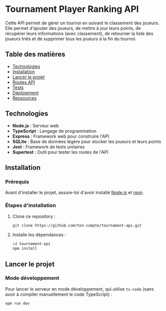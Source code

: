 # Tournament Player Ranking API

Cette API permet de gérer un tournoi en suivant le classement des joueurs. Elle permet d'ajouter des joueurs, de mettre à jour leurs points, de récupérer leurs informations (avec classement), de retourner la liste des joueurs triés et de supprimer tous les joueurs à la fin du tournoi.

## Table des matières

- [Technologies](#technologies)
- [Installation](#installation)
- [Lancer le projet](#lancer-le-projet)
- [Routes API](#routes-api)
- [Tests](#tests)
- [Déploiement](#déploiement)
- [Ressources](#ressources)

## Technologies

- **Node.js** : Serveur web
- **TypeScript** : Langage de programmation
- **Express** : Framework web pour construire l'API
- **SQLite** : Base de données légère pour stocker les joueurs et leurs points
- **Jest** : Framework de tests unitaires
- **Supertest** : Outil pour tester les routes de l'API

## Installation

### Prérequis

Avant d'installer le projet, assure-toi d'avoir installé [Node.js](https://nodejs.org/) et [npm](https://www.npmjs.com/).

### Étapes d'installation

1. Clone ce repository :
    ```bash
    git clone https://github.com/ton-compte/tournament-api.git
    ```

2. Installe les dépendances :
    ```bash
    cd tournament-api
    npm install
    ```

## Lancer le projet

### Mode développement

Pour lancer le serveur en mode développement, qui utilise `ts-node` (sans avoir à compiler manuellement le code TypeScript) :

```bash
npm run dev
